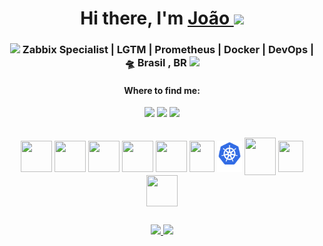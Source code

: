 
<div align="center">
   <h1>Hi there, I'm <a href="https://hemant.codes">João </a> <img src="https://media.giphy.com/media/hvRJCLFzcasrR4ia7z/giphy.gif" width="25px"> </h1>

<div align="center">
<h3><img src="https://media.giphy.com/media/WUlplcMpOCEmTGBtBW/giphy.gif" width="30">   Zabbix Specialist | LGTM | Prometheus | Docker | DevOps  | 🛸 Brasil , BR <img src="https://media.giphy.com/media/WUlplcMpOCEmTGBtBW/giphy.gif" width="30"></h3>
</div>

#### Where to find me:

 <div> 
  <a href = "mailto:joaoxneto7050@gmail.com"><img src="https://img.shields.io/badge/Gmail-D14836?style=for-the-badge&logo=gmail&logoColor=white" target="_blank"></a>
  <a href="https://www.linkedin.com/in/joao-xavierti" target="_blank"><img src="https://img.shields.io/badge/-LinkedIn-%230077B5?style=for-the-badge&logo=linkedin&logoColor=white" target="_blank"></a>
  <a href ="joaoxavier_mnt"><img src="https://img.shields.io/badge/Telegram-2CA5E0?style=for-the-badge&logo=telegram&logoColor=white" target="_blank"></a>
 
##
<!-- Icones de linguagem-->
<div align="center">
  
  <img align="center" height="50" width="50" src="https://upload.wikimedia.org/wikipedia/commons/thumb/4/4b/Bash_Logo_Colored.svg/512px-Bash_Logo_Colored.svg.png?20180723054350" />
  <img align="center" height="50" width="50" src = "https://www.svgrepo.com/show/448228/grafana.svg"/>
  <img align="center" height="50" width="50" src ="https://www.vectorlogo.zone/logos/zabbix/zabbix-icon.svg" />
  <img align="center" height="50" width="50" src ="https://encrypted-tbn0.gstatic.com/images?q=tbn:ANd9GcSJCia0zlX4dNee0SE1vPxq9NlIT3mFCjHq4w&s"/>
  <img align="center" height="50" width="50" src ="https://avatars.githubusercontent.com/u/44036562?s=200&v=4"/>
  <img align="center" height="50" width="40" src ="https://www.svgrepo.com/show/452192/docker.svg"/> 
  <img align="center" height="50" width="40" src ="https://raw.githubusercontent.com/cncf/artwork/master/projects/kubernetes/icon/color/kubernetes-icon-color.svg" /> 
  <img align="center" height="60" width="50" src ="https://www.svgrepo.com/show/373429/ansible.svg"/>
  <img align="center" height="50" width="40" src ="https://www.svgrepo.com/show/354447/terraform-icon.svg"/>
  <img align="center" height="50" width="50" src="https://cdn.jsdelivr.net/gh/devicons/devicon@latest/icons/postgresql/postgresql-original.svg" />

 
</div>

 ##
 
<div align="center">
  <a href="https://github.com/JoaoXavier-AnalystM">
  <img height="180em" src="https://github-readme-stats.vercel.app/api?username=JoaoXavier-AnalystM&show_icons=true&theme=dracula&include_all_commits=true&count_private=true"/>
  <img height="180em" src="https://github-readme-stats.vercel.app/api/top-langs/?username=JoaoXavier-AnalystM&layout=compact&langs_count=7&theme=dracula"/>
</div>


   
